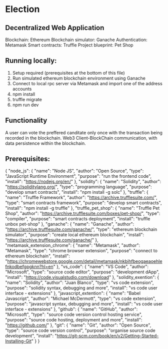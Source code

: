 # Election

## Decentralized Web Application

Blockchain: Ethereum
Blockchain simulator: Ganache
Authentication: Metamask
Smart contracts: Truffle
Project blueprint: Pet Shop



## Running locally:

1. Setup required (prerequisites at the bottom of this file)
2. Run simulated ethereum blockchain environment using Ganache
3. Connect to local rpc server via Metamask and import one of the address accounts
4. npm install
5. truffle migrate
6. npm run dev

## Functionality
A user can vote the preffered canditate only once with the transaction being recorded in the blockchain. Web3 Client-BlockChain communication, with data persistence within the blockchain.

## Prerequisites:
{
    "node_js": {
        "name": "Node JS",
        "author": "Open Source",
        "type": "JavaScript Runtime Environment",
        "purpose": "run the frontend code",
        "install": "https://nodejs.org/en/"
    },
    "solidity": {
        "name": "Solidity",
        "author": "https://soliditylang.org/",
        "type": "programming language",
        "purpose": "develop smart contracts",
        "install": "npm install -g solc"
    },
    "truffle": {
        "name": "Truffle Framework",
        "author": "https://archive.trufflesuite.com/",
        "type": "smart contracts framework",
        "purpose": "develop smart contracts",
        "install": "npm install -g truffle"
    },
    "truffle_pet_shop": {
        "name": "Truffle Pet Shop",
        "author": "https://archive.trufflesuite.com/boxes/pet-shop/",
        "type": "compiler",
        "purpose": "smart contracts deployment",
        "install": "truffle unbox pet-shop"
    },
    "ganache": {
        "name": "Ganache",
        "author": "https://archive.trufflesuite.com/ganache/",
        "type": "ethereum blockchain simulator",
        "purpose": "create local ethereum blockchain",
        "install": "https://archive.trufflesuite.com/ganache/"
    },
    "metamask_extension_chrome": {
        "name": "Metamask",
        "author": "Metamask",
        "type": "chrome browser extension",
        "purpose": "connect to ethereum blockchain",
        "install": "https://chromewebstore.google.com/detail/metamask/nkbihfbeogaeaoehlefnkodbefgpgknn?hl=en"
    },
    "vs_code": {
        "name": "VS Code",
        "author": "Microsoft",
        "type": "source code editor",
        "purpose": "development dApp",
        "install": "https://code.visualstudio.com/download"
    },
    "solidity_exention": {
        "name": "Solidity",
        "author": "Juan Blanco",
        "type": "vs code extension",
        "purpose": "solidity syntax, debugging and more",
        "install": "vs code user interface - extensions"
    },
    "javascript_extention": {
        "name": "Babel Javascript",
        "author": "Michael McDermott",
        "type": "vs code extension",
        "purpose": "javascript syntax, debugging and more",
        "install": "vs code user interface - extensions"
    },
    "github": {
        "name": "GitHub",
        "author": "Microsoft",
        "type": "source code version control hosting service",
        "purpose": "source code hosting, deployment and more",
        "install": "https://github.com/"
    },
    "git": {
        "name": "Git",
        "author": "Open Source",
        "type": "source code version control",
        "purpose": "organise source code development",
        "install": "https://git-scm.com/book/en/v2/Getting-Started-Installing-Git"
    }
}


